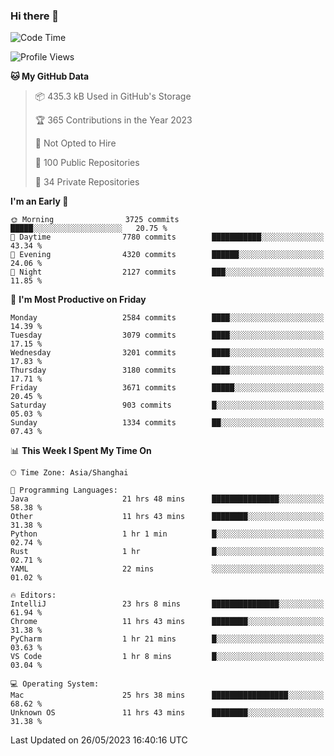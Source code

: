### Hi there 👋

<!--
**qbosen/qbosen** is a ✨ _special_ ✨ repository because its `README.md` (this file) appears on your GitHub profile.

Here are some ideas to get you started:

- 🔭 I’m currently working on ...
- 🌱 I’m currently learning ...
- 👯 I’m looking to collaborate on ...
- 🤔 I’m looking for help with ...
- 💬 Ask me about ...
- 📫 How to reach me: ...
- 😄 Pronouns: ...
- ⚡ Fun fact: ...
-->

<!--START_SECTION:waka-->
![Code Time](http://img.shields.io/badge/Code%20Time-2%2C077%20hrs%204%20mins-blue)

![Profile Views](http://img.shields.io/badge/Profile%20Views-16-blue)

**🐱 My GitHub Data** 

> 📦 435.3 kB Used in GitHub's Storage 
 > 
> 🏆 365 Contributions in the Year 2023
 > 
> 🚫 Not Opted to Hire
 > 
> 📜 100 Public Repositories 
 > 
> 🔑 34 Private Repositories 
 > 
**I'm an Early 🐤** 

```text
🌞 Morning                3725 commits        █████░░░░░░░░░░░░░░░░░░░░   20.75 % 
🌆 Daytime                7780 commits        ███████████░░░░░░░░░░░░░░   43.34 % 
🌃 Evening                4320 commits        ██████░░░░░░░░░░░░░░░░░░░   24.06 % 
🌙 Night                  2127 commits        ███░░░░░░░░░░░░░░░░░░░░░░   11.85 % 
```
📅 **I'm Most Productive on Friday** 

```text
Monday                   2584 commits        ████░░░░░░░░░░░░░░░░░░░░░   14.39 % 
Tuesday                  3079 commits        ████░░░░░░░░░░░░░░░░░░░░░   17.15 % 
Wednesday                3201 commits        ████░░░░░░░░░░░░░░░░░░░░░   17.83 % 
Thursday                 3180 commits        ████░░░░░░░░░░░░░░░░░░░░░   17.71 % 
Friday                   3671 commits        █████░░░░░░░░░░░░░░░░░░░░   20.45 % 
Saturday                 903 commits         █░░░░░░░░░░░░░░░░░░░░░░░░   05.03 % 
Sunday                   1334 commits        ██░░░░░░░░░░░░░░░░░░░░░░░   07.43 % 
```


📊 **This Week I Spent My Time On** 

```text
🕑︎ Time Zone: Asia/Shanghai

💬 Programming Languages: 
Java                     21 hrs 48 mins      ███████████████░░░░░░░░░░   58.38 % 
Other                    11 hrs 43 mins      ████████░░░░░░░░░░░░░░░░░   31.38 % 
Python                   1 hr 1 min          █░░░░░░░░░░░░░░░░░░░░░░░░   02.74 % 
Rust                     1 hr                █░░░░░░░░░░░░░░░░░░░░░░░░   02.71 % 
YAML                     22 mins             ░░░░░░░░░░░░░░░░░░░░░░░░░   01.02 % 

🔥 Editors: 
IntelliJ                 23 hrs 8 mins       ███████████████░░░░░░░░░░   61.94 % 
Chrome                   11 hrs 43 mins      ████████░░░░░░░░░░░░░░░░░   31.38 % 
PyCharm                  1 hr 21 mins        █░░░░░░░░░░░░░░░░░░░░░░░░   03.63 % 
VS Code                  1 hr 8 mins         █░░░░░░░░░░░░░░░░░░░░░░░░   03.04 % 

💻 Operating System: 
Mac                      25 hrs 38 mins      █████████████████░░░░░░░░   68.62 % 
Unknown OS               11 hrs 43 mins      ████████░░░░░░░░░░░░░░░░░   31.38 % 
```


 Last Updated on 26/05/2023 16:40:16 UTC
<!--END_SECTION:waka-->
